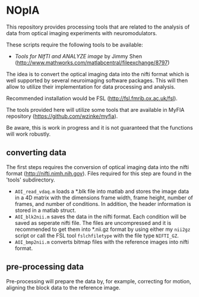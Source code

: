 # NOpIA
This repository provides processing tools that are related to the analysis of data from optical imaging experiments with neuromodulators.

These scripts require the following tools to be available:
* *Tools for NIfTI and ANALYZE image* by Jimmy Shen (http://www.mathworks.com/matlabcentral/fileexchange/8797)

The idea is to convert the optical imaging data into the nifti format which is well supported by several neuroimaging software packages. This will then allow to utilize their implementation for data processing and analysis.

Recommended installation would be FSL (http://fsl.fmrib.ox.ac.uk/fsl).

The tools provided here will utilize some tools that are available in MyFIA repository (https://github.com/wzinke/myfia).

Be aware, this is work in progress and it is not guaranteed that the functions will work robustly.

## converting data

The first steps requires the conversion of optical imaging data into the nifti format (http://nifti.nimh.nih.gov). Files required for this step are found in the 'tools' subdirectory.

* `AOI_read_vdaq.m`	 loads a *.blk file into matlab and stores the image data in a 4D matrix with the dimensions frame width, frame height, number of frames, and number of conditions. In addition, the header information is stored in a matlab struct.
* `AOI_blk2nii.m` saves the data in the nifti format. Each condition will be saved as seperate nifti file. The files are uncompressed and it is recommended to get them into *.nii.gz format by using either my `nii2gz` script or call the FSL tool `fslchfiletype` with the file type `NIFTI_GZ`.
* `AOI_bmp2nii.m` converts bitmap files with the reference images into nifti format.

## pre-processing data

Pre-processing will prepare the data by, for example, correcting for motion, aligning the block data to the reference image.

